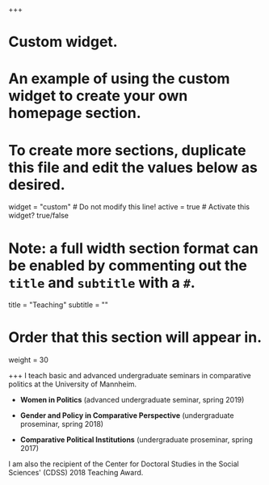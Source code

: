 +++
# Custom widget.
# An example of using the custom widget to create your own homepage section.
# To create more sections, duplicate this file and edit the values below as desired.
widget = "custom"  # Do not modify this line!
active = true  # Activate this widget? true/false

# Note: a full width section format can be enabled by commenting out the `title` and `subtitle` with a `#`.
title = "Teaching"
subtitle = ""

# Order that this section will appear in.
weight = 30

+++
I teach basic and advanced undergraduate seminars in comparative politics at the University of Mannheim. 

* **Women in Politics** (advanced undergraduate seminar, spring 2019)

* **Gender and Policy in Comparative Perspective** (undergraduate proseminar, spring 2018)

* **Comparative Political Institutions** (undergraduate proseminar, spring 2017)

I am also the recipient of the Center for Doctoral Studies in the Social Sciences' (CDSS) 2018 Teaching Award.
